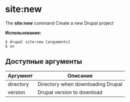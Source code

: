 # site:new
The **site:new** command Create a new Drupal project

**Использование:**
```
$ drupal site:new [arguments] 
$ sn  
```

## Доступные аргументы
Аргумент | Описание
---------|-------------
directory | Directory when downloading Drupal
version | Drupal version to download
